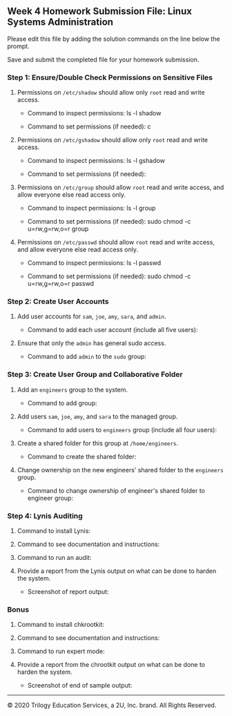 ## Week 4 Homework Submission File: Linux Systems Administration

Please edit this file by adding the solution commands on the line below the prompt.

Save and submit the completed file for your homework submission.


### Step 1: Ensure/Double Check Permissions on Sensitive Files

1. Permissions on `/etc/shadow` should allow only `root` read and write access.

    - Command to inspect permissions:
    ls -l shadow

    - Command to set permissions (if needed):
c
2. Permissions on `/etc/gshadow` should allow only `root` read and write access.

    - Command to inspect permissions:
    ls -l gshadow

    - Command to set permissions (if needed):

3. Permissions on `/etc/group` should allow `root` read and write access, and allow everyone else read access only.

    - Command to inspect permissions:
    ls -l group

    - Command to set permissions (if needed):
    sudo chmod -c u=rw,g=rw,o=r group

4. Permissions on `/etc/passwd` should allow `root` read and write access, and allow everyone else read access only.

    - Command to inspect permissions:
    ls -l passwd

    - Command to set permissions (if needed):
    sudo chmod -c u=rw,g=rw,o=r passwd

### Step 2: Create User Accounts
1. Add user accounts for `sam`, `joe`, `amy`, `sara`, and `admin`.

    - Command to add each user account (include all five users):

2. Ensure that only the `admin` has general sudo access.

    - Command to add `admin` to the `sudo` group:

### Step 3: Create User Group and Collaborative Folder

1. Add an `engineers` group to the system.

    - Command to add group:

2. Add users `sam`, `joe`, `amy`, and `sara` to the managed group.

    - Command to add users to `engineers` group (include all four users):

3. Create a shared folder for this group at `/home/engineers`.

    - Command to create the shared folder:

4. Change ownership on the new engineers' shared folder to the `engineers` group.

    - Command to change ownership of engineer's shared folder to engineer group:

### Step 4: Lynis Auditing

1. Command to install Lynis:

2. Command to see documentation and instructions:

3. Command to run an audit:

4. Provide a report from the Lynis output on what can be done to harden the system.

    - Screenshot of report output:


### Bonus
1. Command to install chkrootkit:

2. Command to see documentation and instructions:

3. Command to run expert mode:

4. Provide a report from the chrootkit output on what can be done to harden the system.
    - Screenshot of end of sample output:

---
© 2020 Trilogy Education Services, a 2U, Inc. brand. All Rights Reserved.

